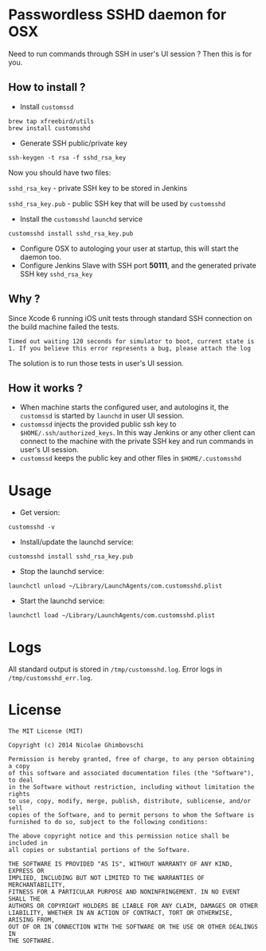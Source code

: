 # Passwordless SSHD daemon for OSX

Need to run commands through SSH in user's UI session ? Then this is for you.

## How to install ?

* Install ```customssd```

```shell
brew tap xfreebird/utils
brew install customsshd
```

* Generate SSH public/private key

```shell
ssh-keygen -t rsa -f sshd_rsa_key
```

Now you should have two files:

```sshd_rsa_key``` - private SSH key to be stored in Jenkins

```sshd_rsa_key.pub``` - public SSH key that will be used by ```customsshd```


* Install the ```customsshd``` ```launchd``` service

```shell
customsshd install sshd_rsa_key.pub
```

* Configure OSX to autologing your user at startup, this will start the daemon too.
* Configure Jenkins Slave with SSH port **50111**, and the generated private SSH key ```sshd_rsa_key```


## Why ?

Since Xcode 6 running iOS unit tests through standard SSH connection on the build machine failed the tests.

```shell
Timed out waiting 120 seconds for simulator to boot, current state is 1. If you believe this error represents a bug, please attach the log 
```
The solution is to run those tests in user's UI session.


## How it works ?

* When machine starts the configured user, and autologins it, the ```customssd``` is started by ```launchd``` in user UI session.
* ```customssd``` injects the provided public ssh key to ```$HOME/.ssh/authorized_keys```. In this way Jenkins or any other client can connect to the machine with the private SSH key and run commands in user's UI session.
* ```customssd``` keeps the public key and other files in ```$HOME/.customsshd```

# Usage

* Get version:

```shell
customsshd -v
```

* Install/update the launchd service:

```shell
customsshd install sshd_rsa_key.pub
```

* Stop the launchd service:

```shell
launchctl unload ~/Library/LaunchAgents/com.customsshd.plist
```

* Start the launchd service:

```shell
launchctl load ~/Library/LaunchAgents/com.customsshd.plist
```

# Logs

All standard output is stored in ```/tmp/customsshd.log```.
Error logs in ```/tmp/customsshd_err.log```.

# License

```
The MIT License (MIT)

Copyright (c) 2014 Nicolae Ghimbovschi

Permission is hereby granted, free of charge, to any person obtaining a copy
of this software and associated documentation files (the "Software"), to deal
in the Software without restriction, including without limitation the rights
to use, copy, modify, merge, publish, distribute, sublicense, and/or sell
copies of the Software, and to permit persons to whom the Software is
furnished to do so, subject to the following conditions:

The above copyright notice and this permission notice shall be included in
all copies or substantial portions of the Software.

THE SOFTWARE IS PROVIDED "AS IS", WITHOUT WARRANTY OF ANY KIND, EXPRESS OR
IMPLIED, INCLUDING BUT NOT LIMITED TO THE WARRANTIES OF MERCHANTABILITY,
FITNESS FOR A PARTICULAR PURPOSE AND NONINFRINGEMENT. IN NO EVENT SHALL THE
AUTHORS OR COPYRIGHT HOLDERS BE LIABLE FOR ANY CLAIM, DAMAGES OR OTHER
LIABILITY, WHETHER IN AN ACTION OF CONTRACT, TORT OR OTHERWISE, ARISING FROM,
OUT OF OR IN CONNECTION WITH THE SOFTWARE OR THE USE OR OTHER DEALINGS IN
THE SOFTWARE.
```
